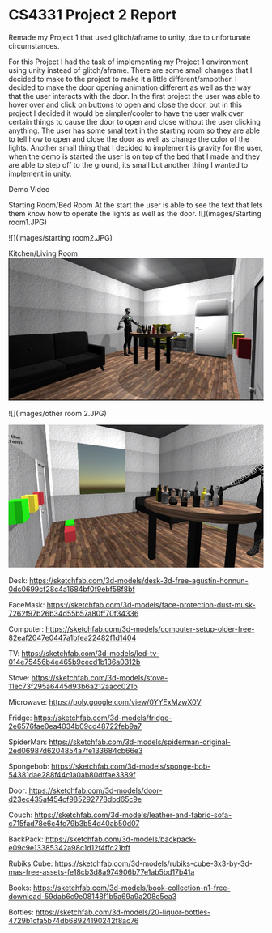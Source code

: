

# CS4331 Project 2 Report
Remade my Project 1 that used glitch/aframe to unity, due to unfortunate circumstances.

For this Project I had the task of implementing my Project 1 environment using unity instead of glitch/aframe. 
There are some small changes that I decided to make to the project to make it a little different/smoother. I decided to make the door opening animation different as well as the way that the user interacts with the door. In the first project the user was able to hover over and click on buttons to open and close the door, but in this project I decided it would be simpler/cooler to have the user walk over certain things to cause the door to open and close without the user clicking anything. The user has some smal text in the starting room so they are able to tell how to open and close the door as well as change the color of the lights. Another small thing that I decided to implement is gravity for the user, when the demo is started the user is on top of the bed that I made and they are able to step off to the ground, its small but another thing I wanted to implement in unity. 


Demo Video

Starting Room/Bed Room
At the start the user is able to see the text that lets them know how to operate the lights as well as the door. 
![](images/Starting room1.JPG)

![](images/starting room2.JPG)





Kitchen/Living Room
![](images/Otherroom1.JPG)

![](images/other room 2.JPG)

![](images/otherroom3.JPG)







Desk:
https://sketchfab.com/3d-models/desk-3d-free-agustin-honnun-0dc0699cf28c4a1684bf0f9ebf58f8bf

FaceMask:
https://sketchfab.com/3d-models/face-protection-dust-musk-7262f97b26b34d55b57a80ff70f34336

Computer:
https://sketchfab.com/3d-models/computer-setup-older-free-82eaf2047e0447a1bfea22482f1d1404

TV:
https://sketchfab.com/3d-models/led-tv-014e75456b4e465b9cecd1b136a0312b

Stove:
https://sketchfab.com/3d-models/stove-11ec73f295a6445d93b6a212aacc021b

Microwave:
https://poly.google.com/view/0YYExMzwX0V

Fridge:
https://sketchfab.com/3d-models/fridge-2e6576fae0ea4034b09cd48722feb9a7

SpiderMan:
https://sketchfab.com/3d-models/spiderman-original-2ed06987d6204854a7fe133684cb66e3

Spongebob:
https://sketchfab.com/3d-models/sponge-bob-54381dae288f44c1a0ab80dffae3389f

Door:
https://sketchfab.com/3d-models/door-d23ec435af454cf985292778dbd65c9e

Couch:
https://sketchfab.com/3d-models/leather-and-fabric-sofa-c715fad78e6c4fc79b3b54d40ab50d07

BackPack:
https://sketchfab.com/3d-models/backpack-e09c9e13385342a98c1d12f4ffc21bff

Rubiks Cube:
https://sketchfab.com/3d-models/rubiks-cube-3x3-by-3d-mas-free-assets-fe18cb3d8a974906b77e1ab5bd17b41a
  
Books:
https://sketchfab.com/3d-models/book-collection-n1-free-download-59dab6c9e08148f1b5a69a9a208c5ea3

Bottles:
https://sketchfab.com/3d-models/20-liquor-bottles-4729b1cfa5b74db68924190242f8ac76
